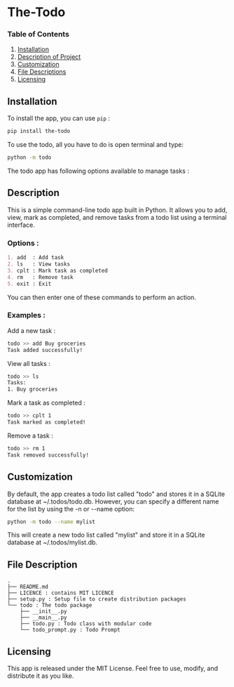 # The-Todo

<!-- https://user-images.githubusercontent.com/27226348/230737157-7273264b-276c-4feb-87c4-3cb384307d99.mov -->

### Table of Contents

1. [Installation](#installation)
2. [Description of Project](#description)
3. [Customization](#customization)
4. [File Descriptions](#files)
5. [Licensing](#licensing)

## Installation <a name="installation"></a>
To install the app, you can use `pip` :

```bash
pip install the-todo
```

To use the todo, all you have to do is open terminal and type:
```bash
python -m todo
```

The todo app has following options available to manage tasks :

## Description <a name="description"></a>
This is a simple command-line todo app built in Python. It allows you to add, view, mark as completed, and remove tasks from a todo list using a terminal interface.

### Options :
```markdown
1. add  : Add task
2. ls   : View tasks
3. cplt : Mark task as completed
4. rm   : Remove task
5. exit : Exit
```
You can then enter one of these commands to perform an action.

### Examples :

Add a new task :
```bash
todo >> add Buy groceries
Task added successfully!
```

View all tasks :
```bash
todo >> ls
Tasks:
1. Buy groceries
```

Mark a task as completed :
```bash
todo >> cplt 1
Task marked as completed!
```

Remove a task :
```bash
todo >> rm 1
Task removed successfully!
```

## Customization <a name="customization"></a>

By default, the app creates a todo list called "todo" and stores it in a SQLite database at ~/.todos/todo.db. However, you can specify a different name for the list by using the -n or --name option:

```bash
python -m todo --name mylist
```
This will create a new todo list called "mylist" and store it in a SQLite database at ~/.todos/mylist.db.

## File Description <a name="files"></a>

```
.
├── README.md
├── LICENCE : contains MIT LICENCE
├── setup.py : Setup file to create distribution packages
└── todo : The todo package
    ├── __init__.py
    ├── __main__.py 
    ├── todo.py : Todo class with modular code
    └── todo_prompt.py : Todo Prompt
```

## Licensing <a name="licensing"></a>
This app is released under the MIT License. Feel free to use, modify, and distribute it as you like.